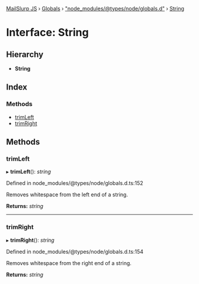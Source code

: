 [MailSlurp JS](../README.md) › [Globals](../globals.md) › ["node_modules/@types/node/globals.d"](../modules/_node_modules__types_node_globals_d_.md) › [String](_node_modules__types_node_globals_d_.string.md)

# Interface: String

## Hierarchy

* **String**

## Index

### Methods

* [trimLeft](_node_modules__types_node_globals_d_.string.md#trimleft)
* [trimRight](_node_modules__types_node_globals_d_.string.md#trimright)

## Methods

###  trimLeft

▸ **trimLeft**(): *string*

Defined in node_modules/@types/node/globals.d.ts:152

Removes whitespace from the left end of a string.

**Returns:** *string*

___

###  trimRight

▸ **trimRight**(): *string*

Defined in node_modules/@types/node/globals.d.ts:154

Removes whitespace from the right end of a string.

**Returns:** *string*
